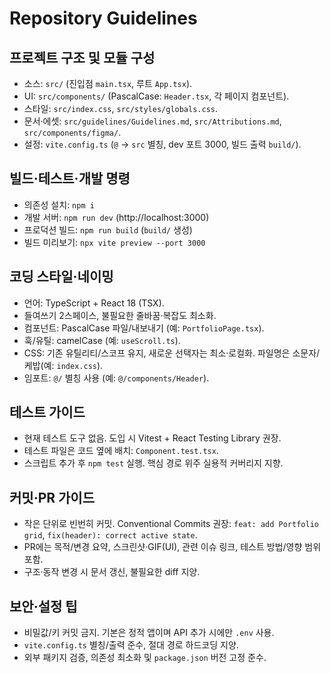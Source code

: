 # Repository Guidelines

## 프로젝트 구조 및 모듈 구성
- 소스: `src/` (진입점 `main.tsx`, 루트 `App.tsx`).
- UI: `src/components/` (PascalCase: `Header.tsx`, 각 페이지 컴포넌트).
- 스타일: `src/index.css`, `src/styles/globals.css`.
- 문서·에셋: `src/guidelines/Guidelines.md`, `src/Attributions.md`, `src/components/figma/`.
- 설정: `vite.config.ts` (`@` → `src` 별칭, dev 포트 3000, 빌드 출력 `build/`).

## 빌드·테스트·개발 명령
- 의존성 설치: `npm i`
- 개발 서버: `npm run dev` (http://localhost:3000)
- 프로덕션 빌드: `npm run build` (`build/` 생성)
- 빌드 미리보기: `npx vite preview --port 3000`

## 코딩 스타일·네이밍
- 언어: TypeScript + React 18 (TSX).
- 들여쓰기 2스페이스, 불필요한 줄바꿈·복잡도 최소화.
- 컴포넌트: PascalCase 파일/내보내기 (예: `PortfolioPage.tsx`).
- 훅/유틸: camelCase (예: `useScroll.ts`).
- CSS: 기존 유틸리티/스코프 유지, 새로운 선택자는 최소·로컬화. 파일명은 소문자/케밥(예: `index.css`).
- 임포트: `@/` 별칭 사용 (예: `@/components/Header`).

## 테스트 가이드
- 현재 테스트 도구 없음. 도입 시 Vitest + React Testing Library 권장.
- 테스트 파일은 코드 옆에 배치: `Component.test.tsx`.
- 스크립트 추가 후 `npm test` 실행. 핵심 경로 위주 실용적 커버리지 지향.

## 커밋·PR 가이드
- 작은 단위로 빈번히 커밋. Conventional Commits 권장: `feat: add Portfolio grid`, `fix(header): correct active state`.
- PR에는 목적/변경 요약, 스크린샷·GIF(UI), 관련 이슈 링크, 테스트 방법/영향 범위 포함.
- 구조·동작 변경 시 문서 갱신, 불필요한 diff 지양.

## 보안·설정 팁
- 비밀값/키 커밋 금지. 기본은 정적 앱이며 API 추가 시에만 `.env` 사용.
- `vite.config.ts` 별칭/출력 준수, 절대 경로 하드코딩 지양.
- 외부 패키지 검증, 의존성 최소화 및 `package.json` 버전 고정 준수.
